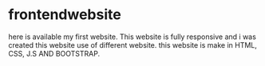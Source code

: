 # frontendwebsite
here is available my first website. This website is fully responsive and i was created this website use of different website. this website is make in HTML, CSS, J.S AND BOOTSTRAP.
